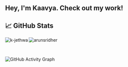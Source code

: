## Hey, I'm Kaavya. Check out my work!

<!--
**k-jethwa/k-jethwa** is a ✨ _special_ ✨ repository because its `README.md` (this file) appears on your GitHub profile.

Here are some ideas to get you started:

- 🔭 I’m currently working on ...
- 🌱 I’m currently learning ...
- 👯 I’m looking to collaborate on ...
- 🤔 I’m looking for help with ...
- 💬 Ask me about ...
- 📫 How to reach me: ...
- 😄 Pronouns: ...
- ⚡ Fun fact: ...
-->

## &#x1f4c8; GitHub Stats

<p align="left"><img align="left" src="https://github-readme-stats.vercel.app/api/top-langs?username=k-jethwa&show_icons=true&locale=en&layout=compact&theme=radical" alt="k-jethwa" /></p>

 
 <p><img align="center" src="https://github-readme-streak-stats.herokuapp.com/?user=k-jethwa&theme=radical" alt="arunsridher" /></p>
 
 <br />
 
![GitHub Activity Graph](https://activity-graph.herokuapp.com/graph?username=k-jethwa&bg_color=000000&color=4fff67&line=4fff67&point=ffffff&area=true&hide_border=true) 
